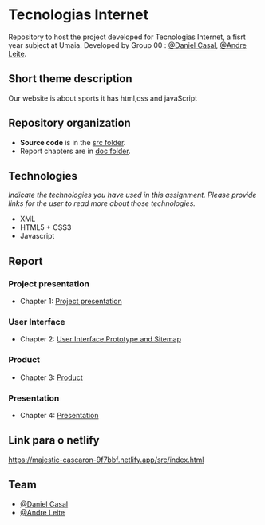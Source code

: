# Tecnologias Internet  

Repository to host the project developed for Tecnologias Internet, a fisrt year subject at Umaia. Developed by Group 00 : [@Daniel Casal](https://github.com/casalsss), [@Andre Leite](https://github.com/andreleitee).

## Short theme description
Our website is about sports it has html,css and javaScript

## Repository organization

* **Source code** is in the [src folder](src/).
* Report chapters are in [doc folder](doc/).



## Technologies
_Indicate the technologies you have used in this assignment. Please provide links for the user to read more about those technologies._
* XML
* HTML5 + CSS3
* Javascript


## Report

### Project presentation
* Chapter 1: [Project presentation](doc/c1.md)
### User Interface 
* Chapter 2: [User Interface Prototype and Sitemap](doc/c2.md)
### Product
* Chapter 3: [Product](doc/c3.md)
### Presentation
* Chapter 4: [Presentation](doc/c4.md)


## Link para o netlify
https://majestic-cascaron-9f7bbf.netlify.app/src/index.html

## Team
* [@Daniel Casal](https://github.com/casalsss)
* [@Andre Leite](https://github.com/andreleitee)


